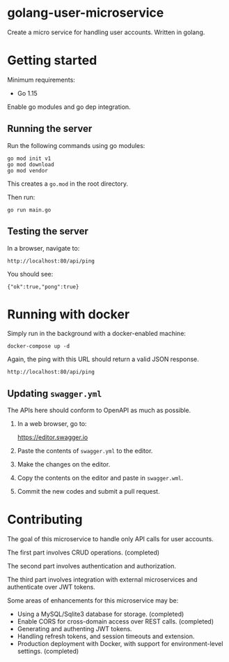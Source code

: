 # golang-user-microservice

Create a micro service for handling user accounts.
Written in golang.


# Getting started

Minimum requirements:

- Go 1.15 

Enable go modules and go dep integration.

## Running the server

Run the following commands using go modules:

    go mod init v1
    go mod download
    go mod vendor
    
This creates a `go.mod` in the root directory.

Then run:

    go run main.go


## Testing the server
    
In a browser, navigate to:

    http://localhost:80/api/ping
    
You should see:

    {"ok":true,"pong":true}
    
# Running with docker

Simply run in the background with a docker-enabled machine:

    docker-compose up -d
    
Again, the ping with this URL should return a valid JSON response.

    http://localhost:80/api/ping
    
    
## Updating `swagger.yml`

The APIs here should conform to OpenAPI as much as possible.

1. In a web browser, go to:

    https://editor.swagger.io
    
2. Paste the contents of `swagger.yml` to the editor.
3. Make the changes on the editor.
4. Copy the contents on the editor and paste in `swagger.wml`.
5. Commit the new codes and submit a pull request.   


# Contributing

The goal of this microservice to handle only API calls for user accounts.

The first part involves CRUD operations. (completed)

The second part involves authentication and authorization.

The third part involves integration with external microservices and authenticate over JWT tokens.

Some areas of enhancements for this microservice may be:

- Using a MySQL/Sqlite3 database for storage. (completed)
- Enable CORS for cross-domain access over REST calls. (completed)
- Generating and authenting JWT tokens.
- Handling refresh tokens, and session timeouts and extension.
- Production deployment with Docker, with support for environment-level settings. (completed)
    
